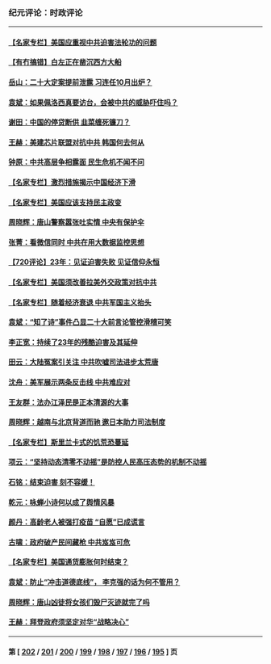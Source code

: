 ### 纪元评论：时政评论
---
#### [【名家专栏】美国应重视中共迫害法轮功的问题](../../pages/nsc1025/n13785713.md) 
#### [【有冇搞错】白左正在凿沉西方大船](../../pages/nsc1025/n13785967.md) 
#### [岳山：二十大定案提前泄露 习连任10月出炉？](../../pages/nsc1025/n13785976.md) 
#### [袁斌：如果佩洛西真要访台，会被中共的威胁吓住吗？](../../pages/nsc1025/n13785943.md) 
#### [谢田：中国的停贷断供 韭菜缠死镰刀？](../../pages/nsc1025/n13785909.md) 
#### [王赫：美建芯片联盟对抗中共 韩国何去何从](../../pages/nsc1025/n13785863.md) 
#### [钟原：中共高层争相露面 民生危机不闻不问](../../pages/nsc1025/n13785754.md) 
#### [【名家专栏】激烈措施揭示中国经济下滑](../../pages/nsc1025/n13785386.md) 
#### [【名家专栏】美国应该支持民主政变](../../pages/nsc1025/n13785402.md) 
#### [周晓辉：唐山警察嚣张吐实情 中央有保护伞](../../pages/nsc1025/n13785497.md) 
#### [张菁：看微信同时 中共在用大数据监控思想](../../pages/nsc1025/n13785396.md) 
#### [【720评论】23年：见证迫害失败 见证信仰永恒](../../pages/nsc1025/n13785353.md) 
#### [【名家专栏】美国须改善拉美外交政策对抗中共](../../pages/nsc1025/n13784514.md) 
#### [【名家专栏】随着经济衰退 中共军国主义抬头](../../pages/nsc1025/n13784513.md) 
#### [袁斌：“知了诗”事件凸显二十大前言论管控滑稽可笑](../../pages/nsc1025/n13784326.md) 
#### [李正宽：持续了23年的残酷迫害及其延伸](../../pages/nsc1025/n13784258.md) 
#### [田云：大陆冤案引关注 中共吹嘘司法进步太荒唐](../../pages/nsc1025/n13784132.md) 
#### [沈舟：美军展示两条反击线 中共难应对](../../pages/nsc1025/n13784135.md) 
#### [王友群：法办江泽民是正本清源的大事](../../pages/nsc1025/n13783968.md) 
#### [周晓辉：越南与北京背道而驰 邀日本助力司法制度](../../pages/nsc1025/n13783965.md) 
#### [【名家专栏】斯里兰卡式的饥荒恐蔓延](../../pages/nsc1025/n13783668.md) 
#### [项云：“坚持动态清零不动摇”是防控人民高压态势的机制不动摇](../../pages/nsc1025/n13783517.md) 
#### [石铭：结束迫害 刻不容缓！](../../pages/nsc1025/n13783470.md) 
#### [乾元：咏蝉小诗何以成了舆情风暴](../../pages/nsc1025/n13783192.md) 
#### [颜丹：高龄老人被强打疫苗 “自愿”已成谎言](../../pages/nsc1025/n13783139.md) 
#### [古啸：政府破产民间藏枪 中共岌岌可危](../../pages/nsc1025/n13782977.md) 
#### [【名家专栏】美国通货膨胀何时结束？](../../pages/nsc1025/n13782258.md) 
#### [袁斌：防止“冲击道德底线”， 李克强的话为何不管用？](../../pages/nsc1025/n13782697.md) 
#### [周晓辉：唐山凶徒将女孩们毁尸灭迹就完了吗](../../pages/nsc1025/n13782727.md) 
#### [王赫：拜登政府须坚定对华“战略决心”](../../pages/nsc1025/n13782588.md) 

---
#### 第 [ [202](./202.md) / [201](./201.md) / [200](./200.md) / [199](./199.md) / [198](./198.md) / [197](./197.md) / [196](./196.md) / [195](./195.md) ] 页
